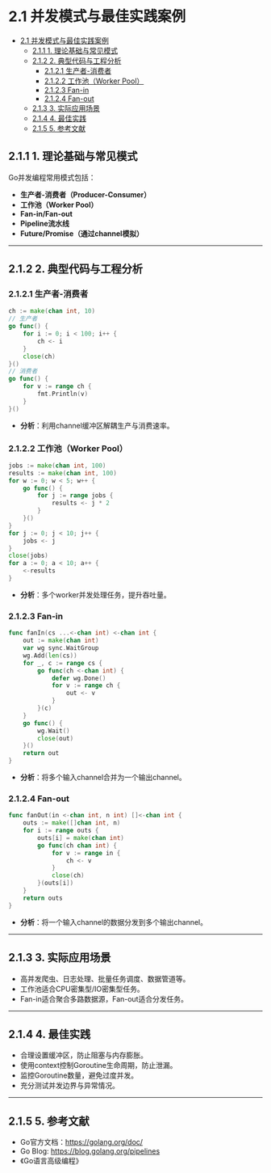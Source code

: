 # 2.1 并发模式与最佳实践案例

<!-- TOC START -->
- [2.1 并发模式与最佳实践案例](#并发模式与最佳实践案例)
  - [2.1.1 1. 理论基础与常见模式](#1-理论基础与常见模式)
  - [2.1.2 2. 典型代码与工程分析](#2-典型代码与工程分析)
    - [2.1.2.1 生产者-消费者](#生产者-消费者)
    - [2.1.2.2 工作池（Worker Pool）](#工作池（worker-pool）)
    - [2.1.2.3 Fan-in](#fan-in)
    - [2.1.2.4 Fan-out](#fan-out)
  - [2.1.3 3. 实际应用场景](#3-实际应用场景)
  - [2.1.4 4. 最佳实践](#4-最佳实践)
  - [2.1.5 5. 参考文献](#5-参考文献)
<!-- TOC END -->














## 2.1.1 1. 理论基础与常见模式

Go并发编程常用模式包括：

- **生产者-消费者（Producer-Consumer）**
- **工作池（Worker Pool）**
- **Fan-in/Fan-out**
- **Pipeline流水线**
- **Future/Promise（通过channel模拟）**

---

## 2.1.2 2. 典型代码与工程分析

### 2.1.2.1 生产者-消费者

```go
ch := make(chan int, 10)
// 生产者
go func() {
    for i := 0; i < 100; i++ {
        ch <- i
    }
    close(ch)
}()
// 消费者
go func() {
    for v := range ch {
        fmt.Println(v)
    }
}()
```

- **分析**：利用channel缓冲区解耦生产与消费速率。

### 2.1.2.2 工作池（Worker Pool）

```go
jobs := make(chan int, 100)
results := make(chan int, 100)
for w := 0; w < 5; w++ {
    go func() {
        for j := range jobs {
            results <- j * 2
        }
    }()
}
for j := 0; j < 10; j++ {
    jobs <- j
}
close(jobs)
for a := 0; a < 10; a++ {
    <-results
}
```

- **分析**：多个worker并发处理任务，提升吞吐量。

### 2.1.2.3 Fan-in

```go
func fanIn(cs ...<-chan int) <-chan int {
    out := make(chan int)
    var wg sync.WaitGroup
    wg.Add(len(cs))
    for _, c := range cs {
        go func(ch <-chan int) {
            defer wg.Done()
            for v := range ch {
                out <- v
            }
        }(c)
    }
    go func() {
        wg.Wait()
        close(out)
    }()
    return out
}
```

- **分析**：将多个输入channel合并为一个输出channel。

### 2.1.2.4 Fan-out

```go
func fanOut(in <-chan int, n int) []<-chan int {
    outs := make([]chan int, n)
    for i := range outs {
        outs[i] = make(chan int)
        go func(ch chan int) {
            for v := range in {
                ch <- v
            }
            close(ch)
        }(outs[i])
    }
    return outs
}
```

- **分析**：将一个输入channel的数据分发到多个输出channel。

---

## 2.1.3 3. 实际应用场景

- 高并发爬虫、日志处理、批量任务调度、数据管道等。
- 工作池适合CPU密集型/IO密集型任务。
- Fan-in适合聚合多路数据源，Fan-out适合分发任务。

---

## 2.1.4 4. 最佳实践

- 合理设置缓冲区，防止阻塞与内存膨胀。
- 使用context控制Goroutine生命周期，防止泄漏。
- 监控Goroutine数量，避免过度并发。
- 充分测试并发边界与异常情况。

---

## 2.1.5 5. 参考文献

- Go官方文档：<https://golang.org/doc/>
- Go Blog: <https://blog.golang.org/pipelines>
- 《Go语言高级编程》
